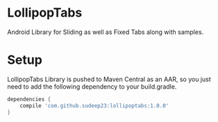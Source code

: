 LollipopTabs
============
Android Library for Sliding as well as Fixed Tabs along with samples.

Setup
=====
LollipopTabs Library is pushed to Maven Central as an AAR, so you just need to add the following dependency to your build.gradle.

```groovy
dependencies {
    compile 'com.github.sudeep23:lollipoptabs:1.0.0'
}
```
